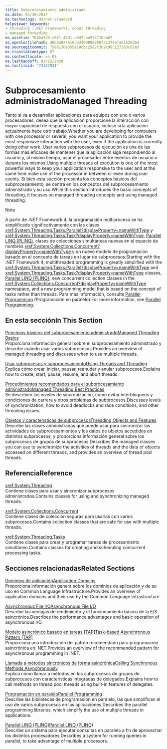 ```yaml
---
title: Subprocesamiento administrado
ms.date: 03/30/2017
ms.technology: dotnet-standard
helpviewer_keywords:
- threading [.NET Framework], about threading
- managed threading
ms.assetid: 7b46a7d9-c6f1-46d1-a947-ae97471bba87
ms.openlocfilehash: d6b8a0a4e16aa3169888958fa1376bfa61526dbd
ms.sourcegitcommit: 7588136e355e10cbc2582f389c90c127363c02a5
ms.translationtype: HT
ms.contentlocale: es-ES
ms.lasthandoff: 03/15/2020
ms.locfileid: "73137931"
---
```

# <a name="managed-threading"></a><span data-ttu-id="de52d-102">Subprocesamiento administrado</span><span class="sxs-lookup"><span data-stu-id="de52d-102">Managed Threading</span></span>
<span data-ttu-id="de52d-103">Tanto si va a desarrollar aplicaciones para equipos con uno o varios procesadores, desea que la aplicación proporcione la interacción con mayor capacidad de respuesta con el usuario, incluso si la aplicación actualmente hace otro trabajo.</span><span class="sxs-lookup"><span data-stu-id="de52d-103">Whether you are developing for computers with one processor or several, you want your application to provide the most responsive interaction with the user, even if the application is currently doing other work.</span></span> <span data-ttu-id="de52d-104">Usar varios subprocesos de ejecución es una de las formas más eficaces de mantener que la aplicación siga respondiendo al usuario y, al mismo tiempo, usar el procesador entre eventos de usuario o durante los mismos.</span><span class="sxs-lookup"><span data-stu-id="de52d-104">Using multiple threads of execution is one of the most powerful ways to keep your application responsive to the user and at the same time make use of the processor in between or even during user events.</span></span> <span data-ttu-id="de52d-105">Si bien esta sección presenta los conceptos básicos del subprocesamiento, se centra en los conceptos del subprocesamiento administrado y su uso.</span><span class="sxs-lookup"><span data-stu-id="de52d-105">While this section introduces the basic concepts of threading, it focuses on managed threading concepts and using managed threading.</span></span>  
  
> [!NOTE]
> <span data-ttu-id="de52d-106">A partir de .NET Framework 4, la programación multiproceso se ha simplificado significativamente con las clases <xref:System.Threading.Tasks.Parallel?displayProperty=nameWithType> y <xref:System.Threading.Tasks.Task?displayProperty=nameWithType>, [Parallel LINQ (PLINQ)](../../../docs/standard/parallel-programming/parallel-linq-plinq.md), clases de colecciones simultáneas nuevas en el espacio de nombres <xref:System.Collections.Concurrent?displayProperty=nameWithType> y un nuevo modelo de programación basado en el concepto de tareas en lugar de subprocesos.</span><span class="sxs-lookup"><span data-stu-id="de52d-106">Starting with the .NET Framework 4, multithreaded programming is greatly simplified with the <xref:System.Threading.Tasks.Parallel?displayProperty=nameWithType> and <xref:System.Threading.Tasks.Task?displayProperty=nameWithType> classes, [Parallel LINQ (PLINQ)](../../../docs/standard/parallel-programming/parallel-linq-plinq.md), new concurrent collection classes in the <xref:System.Collections.Concurrent?displayProperty=nameWithType> namespace, and a new programming model that is based on the concept of tasks rather than threads.</span></span> <span data-ttu-id="de52d-107">Para más información, consulte [Parallel Programming](../../../docs/standard/parallel-programming/index.md) (Programación en paralelo).</span><span class="sxs-lookup"><span data-stu-id="de52d-107">For more information, see [Parallel Programming](../../../docs/standard/parallel-programming/index.md).</span></span>  
  
## <a name="in-this-section"></a><span data-ttu-id="de52d-108">En esta sección</span><span class="sxs-lookup"><span data-stu-id="de52d-108">In This Section</span></span>  
 [<span data-ttu-id="de52d-109">Principios básicos del subprocesamiento administrado</span><span class="sxs-lookup"><span data-stu-id="de52d-109">Managed Threading Basics</span></span>](../../../docs/standard/threading/managed-threading-basics.md)  
 <span data-ttu-id="de52d-110">Proporciona información general sobre el subprocesamiento administrado y describe cuándo usar varios subprocesos.</span><span class="sxs-lookup"><span data-stu-id="de52d-110">Provides an overview of managed threading and discusses when to use multiple threads.</span></span>  
  
 [<span data-ttu-id="de52d-111">Usar subprocesos y subprocesamiento</span><span class="sxs-lookup"><span data-stu-id="de52d-111">Using Threads and Threading</span></span>](../../../docs/standard/threading/using-threads-and-threading.md)  
 <span data-ttu-id="de52d-112">Explica cómo crear, iniciar, pausar, reanudar y anular subprocesos.</span><span class="sxs-lookup"><span data-stu-id="de52d-112">Explains how to create, start, pause, resume, and abort threads.</span></span>  
  
 [<span data-ttu-id="de52d-113">Procedimientos recomendados para el subprocesamiento administrado</span><span class="sxs-lookup"><span data-stu-id="de52d-113">Managed Threading Best Practices</span></span>](../../../docs/standard/threading/managed-threading-best-practices.md)  
 <span data-ttu-id="de52d-114">Se describen los niveles de sincronización, cómo evitar interbloqueos y condiciones de carrera y otros problemas de subprocesos.</span><span class="sxs-lookup"><span data-stu-id="de52d-114">Discusses levels of synchronization, how to avoid deadlocks and race conditions, and other threading issues.</span></span>  
  
 [<span data-ttu-id="de52d-115">Objetos y características de subprocesos</span><span class="sxs-lookup"><span data-stu-id="de52d-115">Threading Objects and Features</span></span>](../../../docs/standard/threading/threading-objects-and-features.md)  
 <span data-ttu-id="de52d-116">Describe las clases administradas que puede usar para sincronizar las actividades de subprocesamientos y los datos de objetos accedidos en distintos subprocesos, y proporciona información general sobre los subprocesos de grupos de subprocesos.</span><span class="sxs-lookup"><span data-stu-id="de52d-116">Describes the managed classes you can use to synchronize the activities of threads and the data of objects accessed on different threads, and provides an overview of thread pool threads.</span></span>  
  
## <a name="reference"></a><span data-ttu-id="de52d-117">Referencia</span><span class="sxs-lookup"><span data-stu-id="de52d-117">Reference</span></span>  
 <xref:System.Threading>  
 <span data-ttu-id="de52d-118">Contiene clases para usar y sincronizar subprocesos administrados.</span><span class="sxs-lookup"><span data-stu-id="de52d-118">Contains classes for using and synchronizing managed threads.</span></span>  
  
 <xref:System.Collections.Concurrent>  
 <span data-ttu-id="de52d-119">Contiene clases de colección seguras para usarlas con varios subprocesos.</span><span class="sxs-lookup"><span data-stu-id="de52d-119">Contains collection classes that are safe for use with multiple threads.</span></span>  
  
 <xref:System.Threading.Tasks>  
 <span data-ttu-id="de52d-120">Contiene clases para crear y programar tareas de procesamiento simultáneo.</span><span class="sxs-lookup"><span data-stu-id="de52d-120">Contains classes for creating and scheduling concurrent processing tasks.</span></span>  
  
## <a name="related-sections"></a><span data-ttu-id="de52d-121">Secciones relacionadas</span><span class="sxs-lookup"><span data-stu-id="de52d-121">Related Sections</span></span>  
 [<span data-ttu-id="de52d-122">Dominios de aplicación</span><span class="sxs-lookup"><span data-stu-id="de52d-122">Application Domains</span></span>](../../../docs/framework/app-domains/application-domains.md)  
 <span data-ttu-id="de52d-123">Proporciona información genera sobre los dominios de aplicación y de su uso en Common Language Infrastructure.</span><span class="sxs-lookup"><span data-stu-id="de52d-123">Provides an overview of application domains and their use by the Common Language Infrastructure.</span></span>  
  
 [<span data-ttu-id="de52d-124">Asynchronous File I/O</span><span class="sxs-lookup"><span data-stu-id="de52d-124">Asynchronous File I/O</span></span>](../../../docs/standard/io/asynchronous-file-i-o.md)  
 <span data-ttu-id="de52d-125">Describe las ventajas de rendimiento y el funcionamiento básico de la E/S asincrónica.</span><span class="sxs-lookup"><span data-stu-id="de52d-125">Describes the performance advantages and basic operation of asynchronous I/O.</span></span>  
  
 <span data-ttu-id="de52d-126">[Modelo asincrónico basado en tareas [TAP]](../../../docs/standard/asynchronous-programming-patterns/task-based-asynchronous-pattern-tap.md)</span><span class="sxs-lookup"><span data-stu-id="de52d-126">[Task-based Asynchronous Pattern (TAP)](../../../docs/standard/asynchronous-programming-patterns/task-based-asynchronous-pattern-tap.md)</span></span>  
 <span data-ttu-id="de52d-127">Proporciona una introducción del patrón recomendado para programación asincrónica en. NET.</span><span class="sxs-lookup"><span data-stu-id="de52d-127">Provides an overview of the recommended pattern for asynchronous programming in .NET.</span></span>  
  
 [<span data-ttu-id="de52d-128">Llamada a métodos sincrónicos de forma asincrónica</span><span class="sxs-lookup"><span data-stu-id="de52d-128">Calling Synchronous Methods Asynchronously</span></span>](../../../docs/standard/asynchronous-programming-patterns/calling-synchronous-methods-asynchronously.md)  
 <span data-ttu-id="de52d-129">Explica cómo llamar a métodos en los subprocesos de grupos de subprocesos con características integradas de delegados.</span><span class="sxs-lookup"><span data-stu-id="de52d-129">Explains how to call methods on thread pool threads using built-in features of delegates.</span></span>  
  
 [<span data-ttu-id="de52d-130">Programación en paralelo</span><span class="sxs-lookup"><span data-stu-id="de52d-130">Parallel Programming</span></span>](../../../docs/standard/parallel-programming/index.md)  
 <span data-ttu-id="de52d-131">Describe las bibliotecas de programación en paralelo, las que simplifican el uso de varios subprocesos en las aplicaciones.</span><span class="sxs-lookup"><span data-stu-id="de52d-131">Describes the parallel programming libraries, which simplify the use of multiple threads in applications.</span></span>  
  
 [<span data-ttu-id="de52d-132">Parallel LINQ (PLINQ)</span><span class="sxs-lookup"><span data-stu-id="de52d-132">Parallel LINQ (PLINQ)</span></span>](../../../docs/standard/parallel-programming/parallel-linq-plinq.md)  
 <span data-ttu-id="de52d-133">Describe un sistema para ejecutar consultas en paralelo a fin de aprovechar los distintos procesadores.</span><span class="sxs-lookup"><span data-stu-id="de52d-133">Describes a system for running queries in parallel, to take advantage of multiple processors.</span></span>
